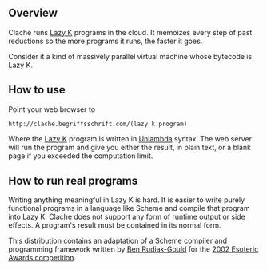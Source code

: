 ## Overview

Clache runs [Lazy K](http://homepages.cwi.nl/~tromp/cl/lazy-k.html)
programs in the cloud. It memoizes every step of past reductions so
the more programs it runs, the faster it goes.

Consider it a kind of massively parallel virtual machine whose
bytecode is Lazy K.

## How to use

Point your web browser to

    http://clache.begriffsschrift.com/(lazy k program)

Where the [Lazy K](http://homepages.cwi.nl/~tromp/cl/lazy-k.html)
program is written in
[Unlambda](http://www.madore.org/~david/programs/unlambda/) syntax.
The web server will run the program and give you either the result,
in plain text, or a blank page if you exceeded the computation
limit.

## How to run real programs

Writing anything meaningful in Lazy K is hard. It is easier to write
purely functional programs in a language like Scheme and compile
that program into Lazy K. Clache does not support any form of runtime
output or side effects. A program's result must be contained in its
normal form.

This distribution contains an adaptation of a Scheme compiler and
programming framework written by [Ben
Rudiak-Gould](http://neuron2.net/www.math.berkeley.edu/benrg/index.html)
for the [2002 Esoteric Awards
competition](http://esoteric.voxelperfect.net/wiki/Essies#2002).

